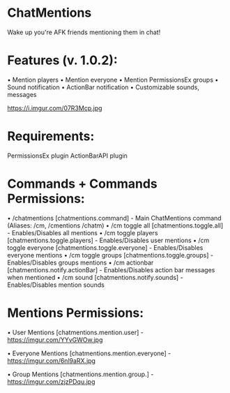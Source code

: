 # ChatMentions
Wake up you're AFK friends mentioning them in chat!

# Features (v. 1.0.2):
• Mention players
• Mention everyone
• Mention PermissionsEx groups
• Sound notification
• ActionBar notification
• Customizable sounds, messages

https://i.imgur.com/07R3Mcp.jpg

# Requirements:
PermissionsEx plugin
ActionBarAPI plugin

# Commands + Commands Permissions:
• /chatmentions [chatmentions.command] - Main ChatMentions command (Aliases: /cm, /cmentions /chatm)
• /cm toggle all [chatmentions.toggle.all] - Enables/Disables all mentions
• /cm toggle players [chatmentions.toggle.players] - Enables/Disables user mentions
• /cm toggle everyone [chatmentions.toggle.everyone] - Enables/Disables everyone mentions
• /cm toggle groups [chatmentions.toggle.groups] - Enables/Disables groups mentions
• /cm actionbar [chatmentions.notify.actionBar] - Enables/Disables action bar messages when mentioned
• /cm sound [chatmentions.notify.sounds] - Enables/Disables mention sounds

# Mentions Permissions:
• User Mentions [chatmentions.mention.user] - https://imgur.com/YYvGWOw.jpg
 
• Everyone Mentions [chatmentions.mention.everyone] - https://imgur.com/6nl9aRX.jpg

• Group Mentions [chatmentions.mention.group.<groupName>] - https://imgur.com/zjzPDqu.jpg

